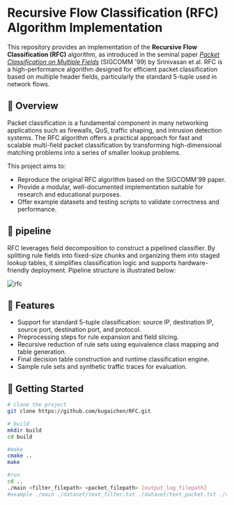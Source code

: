 # Recursive Flow Classification (RFC) Algorithm Implementation

This repository provides an implementation of the **Recursive Flow Classification (RFC)** algorithm, as introduced in the seminal paper [*Packet Classification on Multiple Fields*](https://dl.acm.org/doi/10.1145/316194.316229) (SIGCOMM '99) by Srinivasan et al. RFC is a high-performance algorithm designed for efficient packet classification based on multiple header fields, particularly the standard 5-tuple used in network flows.

## 📌 Overview

Packet classification is a fundamental component in many networking applications such as firewalls, QoS, traffic shaping, and intrusion detection systems. The RFC algorithm offers a practical approach for fast and scalable multi-field packet classification by transforming high-dimensional matching problems into a series of smaller lookup problems.

This project aims to:

- Reproduce the original RFC algorithm based on the SIGCOMM'99 paper.
- Provide a modular, well-documented implementation suitable for research and educational purposes.
- Offer example datasets and testing scripts to validate correctness and performance.

## 📌 pipeline

RFC leverages field decomposition to construct a pipelined classifier. By splitting rule fields into fixed-size chunks and organizing them into staged lookup tables, it simplifies classification logic and supports hardware-friendly deployment.
Pipeline structure is illustrated below:

![rfc](https://github.com/user-attachments/assets/5bf264ed-1dc1-4c4c-a768-52eedca0744f)


## 🔧 Features

- Support for standard 5-tuple classification: source IP, destination IP, source port, destination port, and protocol.
- Preprocessing steps for rule expansion and field slicing.
- Recursive reduction of rule sets using equivalence class mapping and table generation.
- Final decision table construction and runtime classification engine.
- Sample rule sets and synthetic traffic traces for evaluation.

## 🚀 Getting Started

```bash
# clone the project
git clone https://github.com/kugaichen/RFC.git 

# build
mkdir build
cd build

#make
cmake ..
make

#run
cd ..
./main <filter_filepath> <packet_filepath> [output_log_filepath]
#example ./main ./dataset/text_filter.txt ./dataset/text_packet.txt ./rfc_info_output.log
